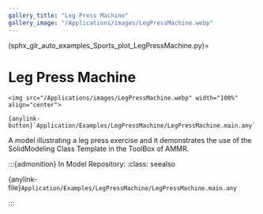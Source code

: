 ```yaml
---
gallery_title: "Leg Press Machine"
gallery_image: "/Applications/images/LegPressMachine.webp"
---
```


(sphx_glr_auto_examples_Sports_plot_LegPressMachine.py)=

# Leg Press Machine

````{div} margin sd-text-center
<img src="/Applications/images/LegPressMachine.webp" width="100%" align="center">

{anylink-button}`Application/Examples/LegPressMachine/LegPressMachine.main.any`
````


A model illustrating a leg press exercise and it demonstrates the use of the
SolidModeling Class Template in the ToolBox of AMMR.



:::{admonition} In Model Repository:
:class: seealso

{anylink-file}`Application/Examples/LegPressMachine/LegPressMachine.main.any`

:::
